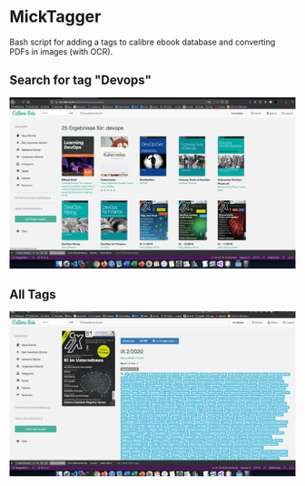 # MickTagger
Bash script for adding a tags  to calibre ebook database and converting PDFs in images (with OCR).

## Search for tag "Devops"
![alt text](https://github.com/ChristianKnedel/heise-ix-reader-for-calibre/blob/master/beispiel-suche.png "Beispiele-Suche")

## All Tags
![alt text](https://github.com/ChristianKnedel/heise-ix-reader-for-calibre/blob/master/beispiel-tags.png "Beispiele-Detail")
